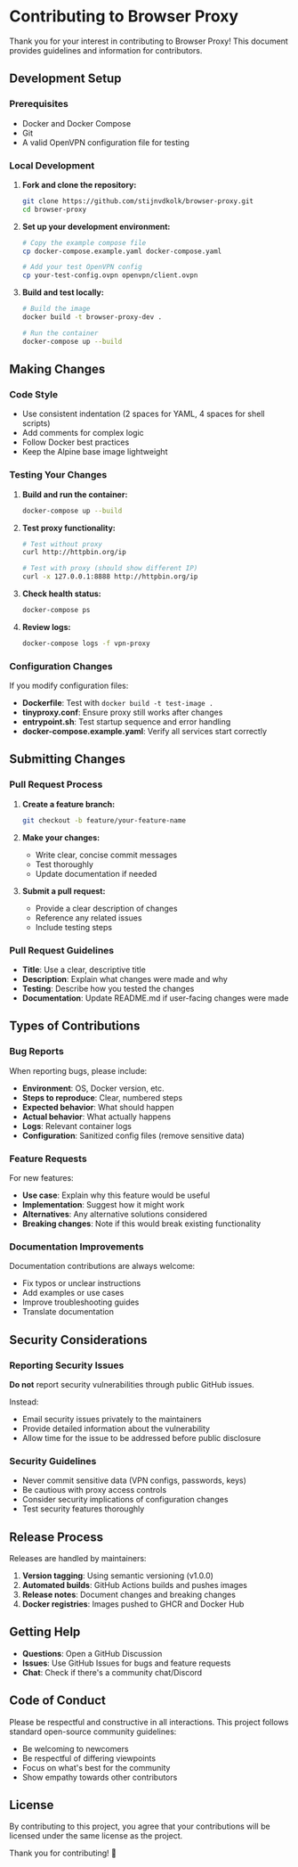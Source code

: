 # Contributing to Browser Proxy

Thank you for your interest in contributing to Browser Proxy! This document provides guidelines and information for contributors.

## Development Setup

### Prerequisites

- Docker and Docker Compose
- Git
- A valid OpenVPN configuration file for testing

### Local Development

1. **Fork and clone the repository:**
   ```bash
   git clone https://github.com/stijnvdkolk/browser-proxy.git
   cd browser-proxy
   ```

2. **Set up your development environment:**
   ```bash
   # Copy the example compose file
   cp docker-compose.example.yaml docker-compose.yaml
   
   # Add your test OpenVPN config
   cp your-test-config.ovpn openvpn/client.ovpn
   ```

3. **Build and test locally:**
   ```bash
   # Build the image
   docker build -t browser-proxy-dev .
   
   # Run the container
   docker-compose up --build
   ```

## Making Changes

### Code Style

- Use consistent indentation (2 spaces for YAML, 4 spaces for shell scripts)
- Add comments for complex logic
- Follow Docker best practices
- Keep the Alpine base image lightweight

### Testing Your Changes

1. **Build and run the container:**
   ```bash
   docker-compose up --build
   ```

2. **Test proxy functionality:**
   ```bash
   # Test without proxy
   curl http://httpbin.org/ip
   
   # Test with proxy (should show different IP)
   curl -x 127.0.0.1:8888 http://httpbin.org/ip
   ```

3. **Check health status:**
   ```bash
   docker-compose ps
   ```

4. **Review logs:**
   ```bash
   docker-compose logs -f vpn-proxy
   ```

### Configuration Changes

If you modify configuration files:

- **Dockerfile**: Test with `docker build -t test-image .`
- **tinyproxy.conf**: Ensure proxy still works after changes
- **entrypoint.sh**: Test startup sequence and error handling
- **docker-compose.example.yaml**: Verify all services start correctly

## Submitting Changes

### Pull Request Process

1. **Create a feature branch:**
   ```bash
   git checkout -b feature/your-feature-name
   ```

2. **Make your changes:**
   - Write clear, concise commit messages
   - Test thoroughly
   - Update documentation if needed

3. **Submit a pull request:**
   - Provide a clear description of changes
   - Reference any related issues
   - Include testing steps

### Pull Request Guidelines

- **Title**: Use a clear, descriptive title
- **Description**: Explain what changes were made and why
- **Testing**: Describe how you tested the changes
- **Documentation**: Update README.md if user-facing changes were made

## Types of Contributions

### Bug Reports

When reporting bugs, please include:

- **Environment**: OS, Docker version, etc.
- **Steps to reproduce**: Clear, numbered steps
- **Expected behavior**: What should happen
- **Actual behavior**: What actually happens
- **Logs**: Relevant container logs
- **Configuration**: Sanitized config files (remove sensitive data)

### Feature Requests

For new features:

- **Use case**: Explain why this feature would be useful
- **Implementation**: Suggest how it might work
- **Alternatives**: Any alternative solutions considered
- **Breaking changes**: Note if this would break existing functionality

### Documentation Improvements

Documentation contributions are always welcome:

- Fix typos or unclear instructions
- Add examples or use cases
- Improve troubleshooting guides
- Translate documentation

## Security Considerations

### Reporting Security Issues

**Do not** report security vulnerabilities through public GitHub issues.

Instead:
- Email security issues privately to the maintainers
- Provide detailed information about the vulnerability
- Allow time for the issue to be addressed before public disclosure

### Security Guidelines

- Never commit sensitive data (VPN configs, passwords, keys)
- Be cautious with proxy access controls
- Consider security implications of configuration changes
- Test security features thoroughly

## Release Process

Releases are handled by maintainers:

1. **Version tagging**: Using semantic versioning (v1.0.0)
2. **Automated builds**: GitHub Actions builds and pushes images
3. **Release notes**: Document changes and breaking changes
4. **Docker registries**: Images pushed to GHCR and Docker Hub

## Getting Help

- **Questions**: Open a GitHub Discussion
- **Issues**: Use GitHub Issues for bugs and feature requests
- **Chat**: Check if there's a community chat/Discord

## Code of Conduct

Please be respectful and constructive in all interactions. This project follows standard open-source community guidelines:

- Be welcoming to newcomers
- Be respectful of differing viewpoints
- Focus on what's best for the community
- Show empathy towards other contributors

## License

By contributing to this project, you agree that your contributions will be licensed under the same license as the project.

Thank you for contributing! 🎉

